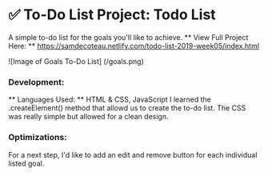 # ✅ To-Do List Project: Todo List

A simple to-do list for the goals you'll like to achieve.
** View Full Project Here: ** https://samdecoteau.netlify.com/todo-list-2019-week05/index.html

![Image of Goals To-Do List] (/goals.png)

### Development:
** Languages Used: ** HTML & CSS, JavaScript
I learned the .createElement() method that allowd us to create the to-do list. The CSS was really simple but allowed for a clean design. 

### Optimizations: 
For a next step, I'd like to add an edit and remove button for each individual listed goal.


